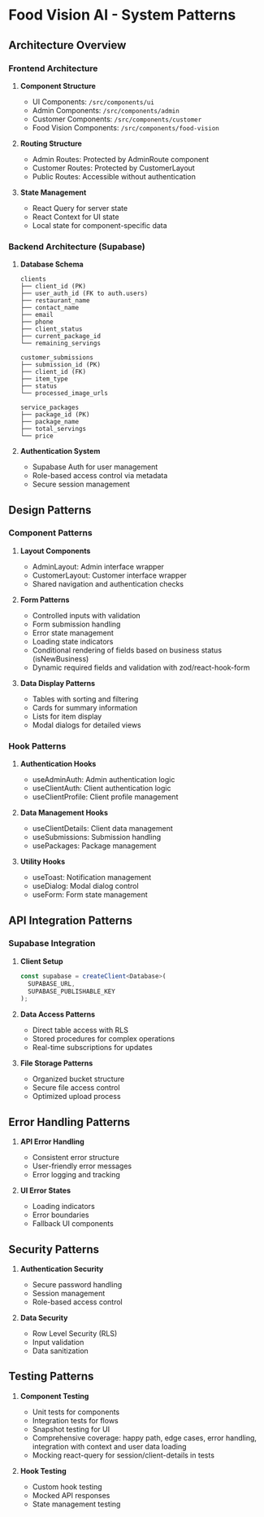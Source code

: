 # Food Vision AI - System Patterns

## Architecture Overview

### Frontend Architecture
1. **Component Structure**
   - UI Components: `/src/components/ui`
   - Admin Components: `/src/components/admin`
   - Customer Components: `/src/components/customer`
   - Food Vision Components: `/src/components/food-vision`

2. **Routing Structure**
   - Admin Routes: Protected by AdminRoute component
   - Customer Routes: Protected by CustomerLayout
   - Public Routes: Accessible without authentication

3. **State Management**
   - React Query for server state
   - React Context for UI state
   - Local state for component-specific data

### Backend Architecture (Supabase)
1. **Database Schema**
   ```
   clients
   ├── client_id (PK)
   ├── user_auth_id (FK to auth.users)
   ├── restaurant_name
   ├── contact_name
   ├── email
   ├── phone
   ├── client_status
   ├── current_package_id
   └── remaining_servings

   customer_submissions
   ├── submission_id (PK)
   ├── client_id (FK)
   ├── item_type
   ├── status
   └── processed_image_urls

   service_packages
   ├── package_id (PK)
   ├── package_name
   ├── total_servings
   └── price
   ```

2. **Authentication System**
   - Supabase Auth for user management
   - Role-based access control via metadata
   - Secure session management

## Design Patterns

### Component Patterns
1. **Layout Components**
   - AdminLayout: Admin interface wrapper
   - CustomerLayout: Customer interface wrapper
   - Shared navigation and authentication checks

2. **Form Patterns**
   - Controlled inputs with validation
   - Form submission handling
   - Error state management
   - Loading state indicators
   - Conditional rendering of fields based on business status (isNewBusiness)
   - Dynamic required fields and validation with zod/react-hook-form

3. **Data Display Patterns**
   - Tables with sorting and filtering
   - Cards for summary information
   - Lists for item display
   - Modal dialogs for detailed views

### Hook Patterns
1. **Authentication Hooks**
   - useAdminAuth: Admin authentication logic
   - useClientAuth: Client authentication logic
   - useClientProfile: Client profile management

2. **Data Management Hooks**
   - useClientDetails: Client data management
   - useSubmissions: Submission handling
   - usePackages: Package management

3. **Utility Hooks**
   - useToast: Notification management
   - useDialog: Modal dialog control
   - useForm: Form state management

## API Integration Patterns

### Supabase Integration
1. **Client Setup**
   ```typescript
   const supabase = createClient<Database>(
     SUPABASE_URL,
     SUPABASE_PUBLISHABLE_KEY
   );
   ```

2. **Data Access Patterns**
   - Direct table access with RLS
   - Stored procedures for complex operations
   - Real-time subscriptions for updates

3. **File Storage Patterns**
   - Organized bucket structure
   - Secure file access control
   - Optimized upload process

## Error Handling Patterns
1. **API Error Handling**
   - Consistent error structure
   - User-friendly error messages
   - Error logging and tracking

2. **UI Error States**
   - Loading indicators
   - Error boundaries
   - Fallback UI components

## Security Patterns
1. **Authentication Security**
   - Secure password handling
   - Session management
   - Role-based access control

2. **Data Security**
   - Row Level Security (RLS)
   - Input validation
   - Data sanitization

## Testing Patterns
1. **Component Testing**
   - Unit tests for components
   - Integration tests for flows
   - Snapshot testing for UI
   - Comprehensive coverage: happy path, edge cases, error handling, integration with context and user data loading
   - Mocking react-query for session/client-details in tests

2. **Hook Testing**
   - Custom hook testing
   - Mocked API responses
   - State management testing 